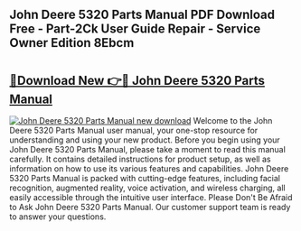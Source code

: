 ## John Deere 5320 Parts Manual PDF Download Free - Part-2Ck User Guide Repair - Service Owner Edition 8Ebcm

# <h2><a href="http://bc91018.oget.top/?id=John+Deere+5320+Parts+Manual">🔗Download New 👉🔴 John Deere 5320 Parts Manual</a></h2>

[![John Deere 5320 Parts Manual new download](https://i.imgur.com/5g1atiW.png)](http://bc91018.oget.top/?id=John+Deere+5320+Parts+Manual)
Welcome to the John Deere 5320 Parts Manual user manual, your one-stop resource for understanding and using your new product. Before you begin using your John Deere 5320 Parts Manual, please take a moment to read this manual carefully. It contains detailed instructions for product setup, as well as information on how to use its various features and capabilities. John Deere 5320 Parts Manual is packed with cutting-edge features, including facial recognition, augmented reality, voice activation, and wireless charging, all easily accessible through the intuitive user interface. Please Don't Be Afraid to Ask John Deere 5320 Parts Manual. Our customer support team is ready to answer your questions.
